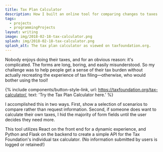 ```yaml
---
title: Tax Plan Calculator
description: How I built an online tool for comparing changes to taxes owed under the Tax Cuts and Jobs Act versus previous law.
tags:
  - projects
  - programmingProjects
layout: writing
image: img/2018-02-18-tax-calculator.png
splash: img/2018-02-18-tax-calculator.png
splash_alt: The tax plan calculator as viewed on taxfoundation.org.
---
```


Nobody enjoys doing their taxes, and for an obvious reason: it's complicated. The forms are long, boring, and easily misunderstood. So my challenge was to help people get a sense of their tax burden without actually recreating the experience of tax filing—otherwise, who would bother using the tool!

{% include components/button-style-link, url: https://taxfoundation.org/tax-calculator/, text: 'Try the Tax Plan Calculator here.' %}

I accomplished this in two ways. First, show a selection of scenarios to compare rather than request information. Second, if someone does want to calculate their own taxes, I hid the majority of form fields until the user decides they need more.

This tool utilizes React on the front end for a dynamic experience, and Python and Flask on the backend to create a simple API for the Tax Foundation's individual tax calculator. (No information submitted by users is logged or retained!)
